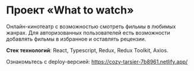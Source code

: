 # Проект «What to watch»

Онлайн-кинотеатр с возможностью смотреть фильмы в любимых жанрах.
Для авторизованных пользователей есть возможности добавлять фильмы в избранное и оставлять рецензии.

**Стек технологий**: React, Typescript, Redux, Redux Toolkit, Axios.

Ознакомьтесь с deploy-версией: https://cozy-tarsier-7b8961.netlify.app/
